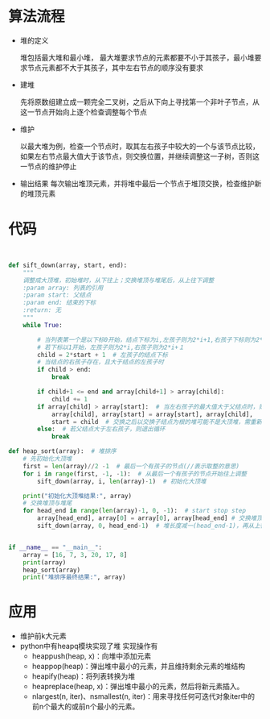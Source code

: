 # 算法流程
  - 堆的定义

    堆包括最大堆和最小堆， 最大堆要求节点的元素都要不小于其孩子，最小堆要求节点元素都不大于其孩子，其中左右节点的顺序没有要求

  - 建堆

    先将原数组建立成一颗完全二叉树，之后从下向上寻找第一个非叶子节点，从这一节点开始向上逐个检查调整每个节点

  - 维护

    以最大堆为例，检查一个节点时，取其左右孩子中较大的一个与该节点比较，如果左右节点最大值大于该节点，则交换位置，并继续调整这一子树，否则这一节点的维护停止

  - 输出结果
    每次输出堆顶元素，并将堆中最后一个节点于堆顶交换，检查维护新的堆顶元素

# 代码
``` python


def sift_down(array, start, end):
    """
    调整成大顶堆，初始堆时，从下往上；交换堆顶与堆尾后，从上往下调整
    :param array: 列表的引用
    :param start: 父结点
    :param end: 结束的下标
    :return: 无
    """
    while True:

        # 当列表第一个是以下标0开始，结点下标为i,左孩子则为2*i+1,右孩子下标则为2*i+2;
        # 若下标以1开始，左孩子则为2*i,右孩子则为2*i+１
        child = 2*start + 1  # 左孩子的结点下标
        # 当结点的右孩子存在，且大于结点的左孩子时
        if child > end:
            break

        if child+1 <= end and array[child+1] > array[child]:
            child += 1
        if array[child] > array[start]:  # 当左右孩子的最大值大于父结点时，则交换
            array[child], array[start] = array[start], array[child],
            start = child  # 交换之后以交换子结点为根的堆可能不是大顶堆，需重新调整
        else:  # 若父结点大于左右孩子，则退出循环
            break

def heap_sort(array):  # 堆排序
    # 先初始化大顶堆
    first = len(array)//2 -1  # 最后一个有孩子的节点(//表示取整的意思)
    for i in range(first, -1, -1):  # 从最后一个有孩子的节点开始往上调整
        sift_down(array, i, len(array)-1)  # 初始化大顶堆

    print("初始化大顶堆结果:", array)
    # 交换堆顶与堆尾
    for head_end in range(len(array)-1, 0, -1):  # start stop step
        array[head_end], array[0] = array[0], array[head_end] # 交换堆顶与堆尾
        sift_down(array, 0, head_end-1)  # 堆长度减一(head_end-1)，再从上往下调整成大顶堆


if __name__ == "__main__":
    array = [16, 7, 3, 20, 17, 8]
    print(array)
    heap_sort(array)
    print("堆排序最终结果:", array)
```

# 应用
  - 维护前k大元素
  - python中有heapq模块实现了堆 实现操作有
    - heappush(heap, x)：向堆中添加元素
    - heappop(heap)：弹出堆中最小的元素，并且维持剩余元素的堆结构
    - heapify(heap)：将列表转换为堆
    - heapreplace(heap, x)：弹出堆中最小的元素，然后将新元素插入。
    - nlargest(n, iter)、nsmallest(n, iter)：用来寻找任何可迭代对象iter中的前n个最大的或前n个最小的元素。
